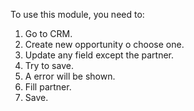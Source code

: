 To use this module, you need to:

1. Go to CRM.
1. Create new opportunity o choose one.
1. Update any field except the partner.
1. Try to save.
1. A error will be shown.
1. Fill partner.
1. Save.
